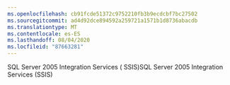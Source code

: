 ```yaml
---
ms.openlocfilehash: cb91fcde51372c9752210fb3b9ecdcbf7bc27502
ms.sourcegitcommit: ad4d92dce894592a259721a1571b1d8736abacdb
ms.translationtype: MT
ms.contentlocale: es-ES
ms.lasthandoff: 08/04/2020
ms.locfileid: "87663281"
---
```

<span data-ttu-id="43f36-101">SQL Server 2005 Integration Services \( SSIS\)</span><span class="sxs-lookup"><span data-stu-id="43f36-101">SQL Server 2005 Integration Services \(SSIS\)</span></span>
